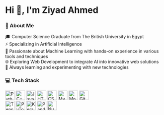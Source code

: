 # Hi 👋, I'm Ziyad Ahmed

### 💫 About Me
🎓 Computer Science Graduate from The British University in Egypt <br />
⚡ Specializing in Artificial Intelligence <br />
🤖 Passionate about Machine Learning with hands-on experience in various tools and techniques <br />
🌐 Exploring Web Development to integrate AI into innovative web solutions <br />
🚀 Always learning and experimenting with new technologies <br /> 

### 💻 Tech Stack
<img src="https://cdn.jsdelivr.net/gh/devicons/devicon@latest/icons/python/python-original.svg" width="30" height="30" title="Python"/> <img src="https://cdn.jsdelivr.net/gh/devicons/devicon@latest/icons/cplusplus/cplusplus-original.svg" width="30" height="30" title="C++"/> 
<img src="https://cdn.jsdelivr.net/gh/devicons/devicon@latest/icons/java/java-original.svg" width="30" height="30" title="Java"/>
<img src="https://cdn.jsdelivr.net/gh/devicons/devicon@latest/icons/html5/html5-original.svg" width="30" height="30" title="HTML"/>
<img src="https://cdn.jsdelivr.net/gh/devicons/devicon@latest/icons/css3/css3-original.svg" width="30" height="30" title="CSS"/>
<img src="https://cdn.jsdelivr.net/gh/devicons/devicon@latest/icons/mysql/mysql-original.svg" width="30" height="30" title="MySQL"/>
<img src="https://cdn.jsdelivr.net/gh/devicons/devicon@latest/icons/mongodb/mongodb-original.svg" width="30" height="30" title="MongoDB"/>
<img src="https://cdn.jsdelivr.net/gh/devicons/devicon@latest/icons/git/git-original.svg" width="30" height="30" title="Git"/>
<br />
<img src="https://cdn.jsdelivr.net/gh/devicons/devicon@latest/icons/tensorflow/tensorflow-original.svg" width="30" height="30" title="TensorFlow"/>
<img src="https://cdn.jsdelivr.net/gh/devicons/devicon@latest/icons/pytorch/pytorch-original.svg" width="30" height="30" title="PyTorch"/>
<img src="https://cdn.jsdelivr.net/gh/devicons/devicon@latest/icons/keras/keras-original.svg" width="30" height="30" title="Keras"/>
<img src="https://cdn.jsdelivr.net/gh/devicons/devicon@latest/icons/pandas/pandas-original.svg" width="30" height="30" title="Pandas"/>
<img src="https://cdn.jsdelivr.net/gh/devicons/devicon@latest/icons/numpy/numpy-original.svg" width="30" height="30" title="NumPy"/>
